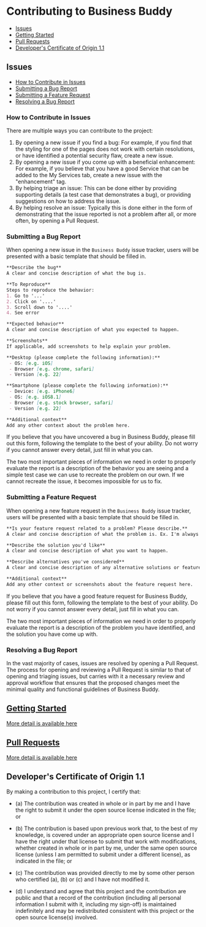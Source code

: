 # Contributing to Business Buddy

* [Issues](#issues)
* [Getting Started](#getting-started)
* [Pull Requests](#pull-requests)
* [Developer's Certificate of Origin 1.1](#developers-certificate-of-origin)

## Issues

* [How to Contribute in Issues](#how-to-contribute-in-issues)
* [Submitting a Bug Report](#submitting-a-bug-report)
* [Submitting a Feature Request](#submitting-a-feature-request)
* [Resolving a Bug Report](#resolving-a-bug-report)

### How to Contribute in Issues

There are multiple ways you can contribute to the project:

1. By opening a new issue if you find a bug: For example, if you find that the
   styling for one of the pages does not work with certain resolutions, or have
   identified a potential security flaw, create a new issue.
2. By opening a new issue if you come up with a beneficial enhancement: For
   example, if you believe that you have a good Service that can be added to 
   the My Services tab, create a new issue with the "enhancement" tag.
3. By helping triage an issue: This can be done either by providing
   supporting details (a test case that demonstrates a bug), or providing
   suggestions on how to address the issue.
4. By helping resolve an issue: Typically this is done either in the form
   of demonstrating that the issue reported is not a problem after all, or more
   often, by opening a Pull Request.

### Submitting a Bug Report

When opening a new issue in the `Business Buddy` issue tracker, users will be
presented with a basic template that should be filled in.

```markdown
**Describe the bug**
A clear and concise description of what the bug is.

**To Reproduce**
Steps to reproduce the behavior:
1. Go to '...'
2. Click on '....'
3. Scroll down to '....'
4. See error

**Expected behavior**
A clear and concise description of what you expected to happen.

**Screenshots**
If applicable, add screenshots to help explain your problem.

**Desktop (please complete the following information):**
 - OS: [e.g. iOS]
 - Browser [e.g. chrome, safari]
 - Version [e.g. 22]

**Smartphone (please complete the following information):**
 - Device: [e.g. iPhone6]
 - OS: [e.g. iOS8.1]
 - Browser [e.g. stock browser, safari]
 - Version [e.g. 22]

**Additional context**
Add any other context about the problem here.
```

If you believe that you have uncovered a bug in Business Buddy, please fill out this
form, following the template to the best of your ability. Do not worry if you
cannot answer every detail, just fill in what you can.

The two most important pieces of information we need in order to properly
evaluate the report is a description of the behavior you are seeing and a simple
test case we can use to recreate the problem on our own. If we cannot recreate
the issue, it becomes impossible for us to fix.

### Submitting a Feature Request

When opening a new feature request in the `Business Buddy` issue tracker, users will be
presented with a basic template that should be filled in.

```markdown
**Is your feature request related to a problem? Please describe.**
A clear and concise description of what the problem is. Ex. I'm always frustrated when [...]

**Describe the solution you'd like**
A clear and concise description of what you want to happen.

**Describe alternatives you've considered**
A clear and concise description of any alternative solutions or features you've considered.

**Additional context**
Add any other context or screenshots about the feature request here.
```

If you believe that you have a good feature request for Business Buddy, please fill out this
form, following the template to the best of your ability. Do not worry if you
cannot answer every detail, just fill in what you can.

The two most important pieces of information we need in order to properly
evaluate the report is a description of the problem you have identified,
and the solution you have come up with.

### Resolving a Bug Report

In the vast majority of cases, issues are resolved by opening a Pull Request.
The process for opening and reviewing a Pull Request is similar to that of
opening and triaging issues, but carries with it a necessary review and approval
workflow that ensures that the proposed changes meet the minimal quality and
functional guidelines of Business Buddy.

## [Getting Started](GETTING_STARTED.md)

[More detail is available here](GETTING_STARTED.md)

## [Pull Requests](PULL_REQUESTS.md)

[More detail is available here](PULL_REQUESTS.md)

<a id="developers-certificate-of-origin"></a>
## Developer's Certificate of Origin 1.1

By making a contribution to this project, I certify that:

* (a) The contribution was created in whole or in part by me and I
  have the right to submit it under the open source license
  indicated in the file; or

* (b) The contribution is based upon previous work that, to the best
  of my knowledge, is covered under an appropriate open source
  license and I have the right under that license to submit that
  work with modifications, whether created in whole or in part
  by me, under the same open source license (unless I am
  permitted to submit under a different license), as indicated
  in the file; or

* (c) The contribution was provided directly to me by some other
  person who certified (a), (b) or (c) and I have not modified
  it.

* (d) I understand and agree that this project and the contribution
  are public and that a record of the contribution (including all
  personal information I submit with it, including my sign-off) is
  maintained indefinitely and may be redistributed consistent with
  this project or the open source license(s) involved.